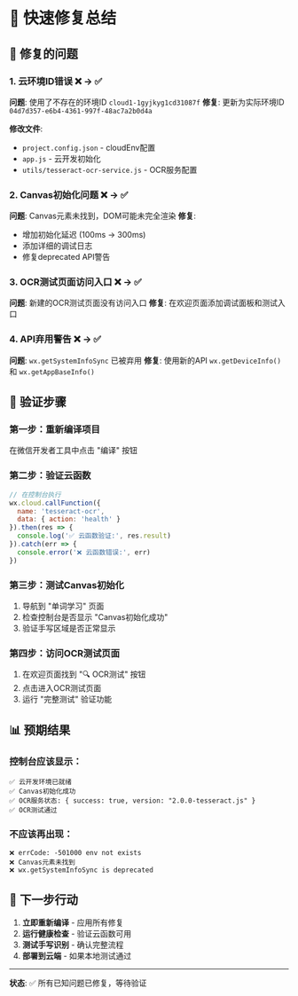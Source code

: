 # 🔧 快速修复总结

## 🚨 修复的问题

### 1. 云环境ID错误 ❌ → ✅
**问题**: 使用了不存在的环境ID `cloud1-1gyjkyg1cd31087f`
**修复**: 更新为实际环境ID `04d7d357-e6b4-4361-997f-48ac7a2b0d4a`

**修改文件**:
- `project.config.json` - cloudEnv配置
- `app.js` - 云开发初始化
- `utils/tesseract-ocr-service.js` - OCR服务配置

### 2. Canvas初始化问题 ❌ → ✅
**问题**: Canvas元素未找到，DOM可能未完全渲染
**修复**: 
- 增加初始化延迟 (100ms → 300ms)
- 添加详细的调试日志
- 修复deprecated API警告

### 3. OCR测试页面访问入口 ❌ → ✅
**问题**: 新建的OCR测试页面没有访问入口
**修复**: 在欢迎页面添加调试面板和测试入口

### 4. API弃用警告 ❌ → ✅
**问题**: `wx.getSystemInfoSync` 已被弃用
**修复**: 使用新的API `wx.getDeviceInfo()` 和 `wx.getAppBaseInfo()`

## 🎯 验证步骤

### 第一步：重新编译项目
在微信开发者工具中点击 "编译" 按钮

### 第二步：验证云函数
```javascript
// 在控制台执行
wx.cloud.callFunction({
  name: 'tesseract-ocr',
  data: { action: 'health' }
}).then(res => {
  console.log('✅ 云函数验证:', res.result)
}).catch(err => {
  console.error('❌ 云函数错误:', err)
})
```

### 第三步：测试Canvas初始化
1. 导航到 "单词学习" 页面
2. 检查控制台是否显示 "Canvas初始化成功"
3. 验证手写区域是否正常显示

### 第四步：访问OCR测试页面
1. 在欢迎页面找到 "🔍 OCR测试" 按钮
2. 点击进入OCR测试页面
3. 运行 "完整测试" 验证功能

## 📊 预期结果

### 控制台应该显示：
```
✅ 云开发环境已就绪
✅ Canvas初始化成功
✅ OCR服务状态: { success: true, version: "2.0.0-tesseract.js" }
✅ OCR测试通过
```

### 不应该再出现：
```
❌ errCode: -501000 env not exists
❌ Canvas元素未找到
❌ wx.getSystemInfoSync is deprecated
```

## 🚀 下一步行动

1. **立即重新编译** - 应用所有修复
2. **运行健康检查** - 验证云函数可用
3. **测试手写识别** - 确认完整流程
4. **部署到云端** - 如果本地测试通过

---

**状态**: ✅ 所有已知问题已修复，等待验证